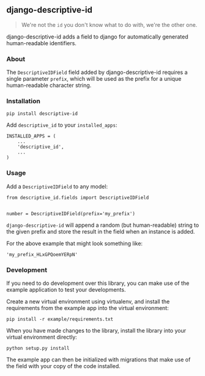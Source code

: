 ## django-descriptive-id

>We're not the `id` you don't know what to do with, we're the other one.

django-descriptive-id adds a field to django for automatically generated human-readable identifiers.

### About

The ```DescriptiveIDField``` field added by django-descriptive-id requires a single parameter `prefix`, which will be used as the prefix for a unique human-readable character string.

### Installation

```pip install descriptive-id```

Add `descriptive_id` to your `installed_apps`:

```
INSTALLED_APPS = (
    ...
    'descriptive_id',
    ...
)
```

### Usage

Add a `DescriptiveIDField` to any model:

```
from descriptive_id.fields import DescriptiveIDField


number = DescriptiveIDField(prefix='my_prefix')
```

```django-descriptive-id``` will append a random (but human-readable) string to the given prefix and store the result in the field when an instance is added.

For the above example that might look something like:

```
'my_prefix_HLxGPQoemYERpN'
```

### Development

If you need to do development over this library, you can make use of the example application to test your developments.

Create a new virtual environment using virtualenv, and install the requirements from the example app into the virtual environment:

```
pip install -r example/requirements.txt
```

When you have made changes to the library, install the library into your virtual environment directly:

```
python setup.py install
```

The example app can then be initialized with migrations that make use of the field with your copy of the code installed.
